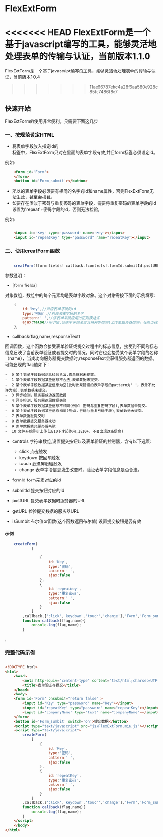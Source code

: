 ﻿# FlexExtForm
<<<<<<< HEAD
FlexExtForm是一个基于javascript编写的工具，能够灵活地处理表单的传输与认证，当前版本1.1.0
=======
FlexExtForm是一个基于javascript编写的工具，能够灵活地处理表单的传输与认证，当前版本1.0.4
>>>>>>> 11ae66787ebc4a28f6aa580e928c85fe7486f8c7

## 快速开始
FlexExtForm的使用非常便利，只需要下面这几步

### 一、按规范设定HTML

- 将表单字段放入指定id的<form>标签中，FlexExtForm只对在<form>里面的表单字段有效,并且form标签必须设定id。

例如:

``` html
	<form id='Form'>
	</form>
	<button id='Form_submit'></button>
```
- 所以的表单字段必须要有相同的名字的id和name属性，否则FlexExtForm无法生效，甚至会报错。
- 如要存在类似于密码与重复密码的表单字段，需要将重复密码的表单字段的id设置为'repeat'+密码字段的id，否则无法检验。

例如:

``` html

	<input id='Key' type="password" name="Key"></input>
	<input id='repeatKey' type="password" name="repeatKey"></input>

```

### 二、使用creatForm函数

``` js

	creatForm([form fields],callback,[controls],formId,submitId,postURL,getURL,isSumbit)

```
参数说明：

- [form fields]

对象数组，数组中的每个元素均是表单字段对象。这个对象需按下面的示例填写:

``` js
	{
		id:'Key',//对应表单字段的id
		type:'密码',//对应表单字段的名字
		pattern:' ',//该表单字段应用的正则表达式
		ajax:false//布尔值,该表单字段是否支持异步检测(上传至服务器检测，在点击提交按钮之前)
	},
```

- callback(flag,name,responseText)

回调函数，这个函数会接受表单验证或提交过程中的标志信息，接受到不同的标志信息反映了当前表单验证或者提交时的情况。同时它也会接受某个表单字段的名称（name），当成功向服务器提交数据时,responseText会获得服务器返回的数据。可能出现的flag值如下：

	-  0 某个表单字段数据信息检验合法,表单数据未提交。
	-  1 某个表单字段数据某些信息不合法,表单数据未提交。
	-  2 某个表单字段数据某些信息为空(此时出现错误的表单字段的pattern为' '，表示不允许为空),表单数据未提交。
	-  3 异步检测，服务器成功返回数据
	-  4 异步检测，服务器返回数据失败
	-  5 某个表单字段数据某些信息不相同(例如：密码与重复密码字段),表单数据未提交。
	-  6 某个表单字段数据某些信息相同(例如：密码与重复密码字段),表单数据未提交。
	-  7 表单数据被提交时
	-  8 表单数据提交服务器成功
	-  9 表单数据提交服务器失败
    -  10 文件开始异步上传(IE10下才起作用,IE10+，不会出现这条信息)


- controls
字符串数组,设置提交按钮以及表单验证的控制器，含有以下选项:

    - click 点击触发
    - keydown 按回车触发
    - touch 触摸屏触碰触发
    - change 表单字段信息发生改变时，验证表单字段信息是否合法。

- formId   form元素对应的id
- submitId 提交按钮对应的id
- postURL  提交表单数据时服务器的URL
- getURL   检验提交数据的服务器URL
- isSumbit 布尔值or函数(这个函数返回布尔值) 设置提交按钮是否有效

#### 示例

``` js
	createForm(
			[

				{
					id:'Key',
					type:'密码',
					pattern:' ',
					ajax:false
				},
				{
					id:'repeatKey',
					type:'重复密码',
					pattern:' ',
					ajax:false
				}
			]
		,callback,['click','keydown','touch','change'],'Form','Form_sumbit','php/Form_Ajax.php');
		function callback(flag,name){
			console.log(flag,name);
		}

```
,
### 完整代码示例

``` html

<!DOCTYPE html>
<html>
	<head>
		<meta http-equiv="content-type" content="text/html;charset=UTF-8;">
		<title>表单验证与提交</title>
	</head>
	<body>
	<form id='Form' onsubmit="return false" >
		<input id='Key' type="password" name="Key"></input>
		<input id='repeatKey' type="password" name="repeatKey"></input>
		<input id='companyName' type="text" name="companyName"></input>
	</form>
	<button id='Form_sumbit' switch='on'>提交数据</button>
	<script type="text/javascript" src="js/FlexExtForm.min.js"></script>
	<script type="text/javascript">
		createForm(
			[
				{
					id:'Key',
					type:'密码',
					pattern:' ',
					ajax:false
				},
				{
					id:'repeatKey',
					type:'重复密码',
					pattern:' ',
					ajax:false
				}
			]
		,callback,['click','keydown','touch','change'],'Form','Form_sumbit','php/Form.php','php/Form_Ajax.php');
		function callback(flag,name){
			console.log(flag,name);
		}
	</script>
	</body>
</html>


```
